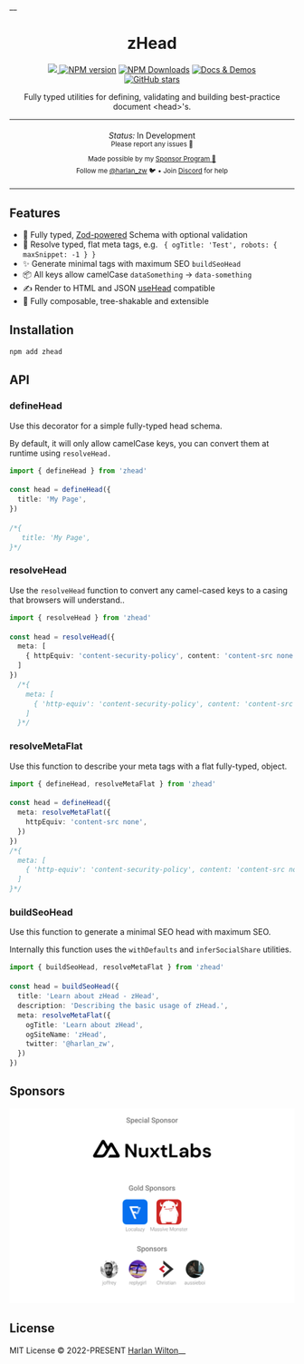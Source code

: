 __<h1 align='center'>zHead</h1>

<p align="center">
<a href='https://github.com/vueuse/schema-org/actions/workflows/test.yml'>
<img src='https://github.com/vueuse/schema-org/actions/workflows/test.yml/badge.svg' >
</a>
<a href="https://www.npmjs.com/package/@vueuse/schema-org" target="__blank"><img src="https://img.shields.io/npm/v/@vueuse/schema-org?color=2B90B6&label=" alt="NPM version"></a>
<a href="https://www.npmjs.com/package/@vueuse/schema-org" target="__blank"><img alt="NPM Downloads" src="https://img.shields.io/npm/dm/@vueuse/schema-org?color=349dbe&label="></a>
<a href="https://vue-schema-org.netlify.app/" target="__blank"><img src="https://img.shields.io/static/v1?label=&message=docs%20%26%20demos&color=45b8cd" alt="Docs & Demos"></a>
<br>
<a href="https://github.com/vueuse/schema-org" target="__blank"><img alt="GitHub stars" src="https://img.shields.io/github/stars/vueuse/schema-org?style=social"></a>
</p>

<p align="center">
Fully typed utilities for defining, validating and building best-practice document &lt;head&gt;'s.  
</p>

<p align="center">
<table>
<tbody>
<td align="center">
<img width="800" height="0" /><br>
<i>Status:</i> In Development</b> <br>
<sup> Please report any issues 🐛</sup><br>
<sub>Made possible by my <a href="https://github.com/sponsors/harlan-zw">Sponsor Program 💖</a><br> Follow me <a href="https://twitter.com/harlan_zw">@harlan_zw</a> 🐦 • Join <a href="https://discord.gg/275MBUBvgP">Discord</a> for help</sub><br>
<img width="800" height="0" />
</td>
</tbody>
</table>
</p>

## Features

- 💎 Fully typed, [Zod-powered](https://zod.dev/) Schema with optional validation
- 🧙 Resolve typed, flat meta tags, e.g. ` { ogTitle: 'Test', robots: { maxSnippet: -1 } }`
- ✨ Generate minimal tags with maximum SEO `buildSeoHead`
- 📦 All keys allow camelCase `dataSomething` -> `data-something`
- ✍️ Render to HTML and JSON [useHead](https://github.com/vueuse/head) compatible
- 🌳 Fully composable, tree-shakable and extensible

## Installation

```bash
npm add zhead
```

## API

### defineHead

Use this decorator for a simple fully-typed head schema. 

By default, it will only allow camelCase keys, you can convert them at runtime using `resolveHead.`

```ts
import { defineHead } from 'zhead'

const head = defineHead({
  title: 'My Page',
})

/*{
   title: 'My Page',
}*/
```

### resolveHead

Use the `resolveHead` function to convert any camel-cased keys to a casing that browsers will understand..

```ts
import { resolveHead } from 'zhead'

const head = resolveHead({
  meta: [
    { httpEquiv: 'content-security-policy', content: 'content-src none' }
  ]
})
  /*{
    meta: [
      { 'http-equiv': 'content-security-policy', content: 'content-src none' }
    ]
  }*/
```

### resolveMetaFlat

Use this function to describe your meta tags with a flat fully-typed, object.

```ts
import { defineHead, resolveMetaFlat } from 'zhead'

const head = defineHead({
  meta: resolveMetaFlat({
    httpEquiv: 'content-src none',
  })
})
/*{
  meta: [
    { 'http-equiv': 'content-security-policy', content: 'content-src none' }
  ]
}*/
```

### buildSeoHead

Use this function to generate a minimal SEO head with maximum SEO.

Internally this function uses the `withDefaults` and `inferSocialShare` utilities.

```ts
import { buildSeoHead, resolveMetaFlat } from 'zhead'

const head = buildSeoHead({
  title: 'Learn about zHead - zHead',
  description: 'Describing the basic usage of zHead.',
  meta: resolveMetaFlat({
    ogTitle: 'Learn about zHead',
    ogSiteName: 'zHead',
    twitter: '@harlan_zw',
  })
})
```

## Sponsors

<p align="center">
  <a href="https://raw.githubusercontent.com/harlan-zw/static/main/sponsors.svg">
    <img src='https://raw.githubusercontent.com/harlan-zw/static/main/sponsors.svg'/>
  </a>
</p>


## License

MIT License © 2022-PRESENT [Harlan Wilton](https://github.com/harlan-zw)__
